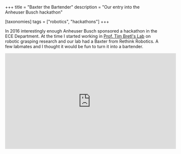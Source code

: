 +++
title = "Baxter the Bartender"
description = "Our entry into the Anheuser Busch hackathon"

[taxonomies]
tags = ["robotics", "hackathons"]
+++

In 2016 interestingly enough Anheuser Busch sponsored a hackathon in the ECE Department. At the time I started working
in [Prof. Tim Bretl's Lab](http://bretl.csl.illinois.edu/) on robotic grasping research and our lab had a Baxter from Rethink Robotics. A few labmates and I thought
it would be fun to turn it into a bartender.


<iframe width="560" height="315" src="https://www.youtube-nocookie.com/embed/Pg7LaToT5g0" frameborder="0" allow="accelerometer; autoplay; clipboard-write; encrypted-media; gyroscope; picture-in-picture" allowfullscreen></iframe>